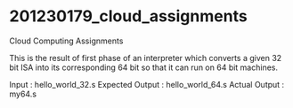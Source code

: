 # 201230179_cloud_assignments
Cloud Computing Assignments

This is the result of first phase of an interpreter which converts a given 32 bit ISA into its corresponding 64 bit so that it can run on 64 bit machines. 

Input 		       : hello_world_32.s
Expected Output  : hello_world_64.s
Actual Output    : my64.s
